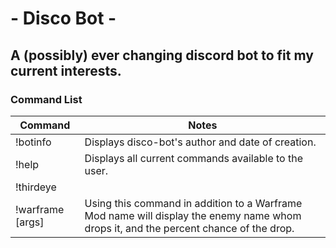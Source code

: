 # - Disco Bot -
## A (possibly) ever changing discord bot to fit my current interests.

### **Command List**
| Command | Notes |
| --- | --- |
| !botinfo | Displays disco-bot's author and date of creation.  |
| !help | Displays all current commands available to the user. |
| !thirdeye |  |
| !warframe [args] | Using this command in addition to a Warframe Mod name will display the enemy name whom drops it, and the percent chance of the drop. |
